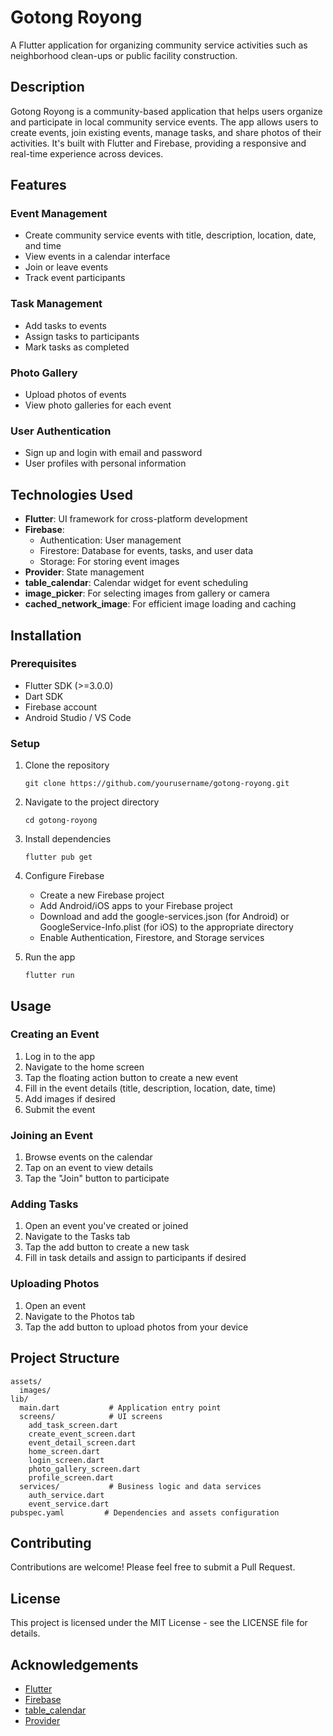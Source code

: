# Gotong Royong

A Flutter application for organizing community service activities such as neighborhood clean-ups or public facility construction.

## Description

Gotong Royong is a community-based application that helps users organize and participate in local community service events. The app allows users to create events, join existing events, manage tasks, and share photos of their activities. It's built with Flutter and Firebase, providing a responsive and real-time experience across devices.

## Features

### Event Management
- Create community service events with title, description, location, date, and time
- View events in a calendar interface
- Join or leave events
- Track event participants

### Task Management
- Add tasks to events
- Assign tasks to participants
- Mark tasks as completed

### Photo Gallery
- Upload photos of events
- View photo galleries for each event

### User Authentication
- Sign up and login with email and password
- User profiles with personal information

## Technologies Used

- **Flutter**: UI framework for cross-platform development
- **Firebase**:
  - Authentication: User management
  - Firestore: Database for events, tasks, and user data
  - Storage: For storing event images
- **Provider**: State management
- **table_calendar**: Calendar widget for event scheduling
- **image_picker**: For selecting images from gallery or camera
- **cached_network_image**: For efficient image loading and caching

## Installation

### Prerequisites

- Flutter SDK (>=3.0.0)
- Dart SDK
- Firebase account
- Android Studio / VS Code

### Setup

1. Clone the repository
   ```
   git clone https://github.com/yourusername/gotong-royong.git
   ```

2. Navigate to the project directory
   ```
   cd gotong-royong
   ```

3. Install dependencies
   ```
   flutter pub get
   ```

4. Configure Firebase
   - Create a new Firebase project
   - Add Android/iOS apps to your Firebase project
   - Download and add the google-services.json (for Android) or GoogleService-Info.plist (for iOS) to the appropriate directory
   - Enable Authentication, Firestore, and Storage services

5. Run the app
   ```
   flutter run
   ```

## Usage

### Creating an Event
1. Log in to the app
2. Navigate to the home screen
3. Tap the floating action button to create a new event
4. Fill in the event details (title, description, location, date, time)
5. Add images if desired
6. Submit the event

### Joining an Event
1. Browse events on the calendar
2. Tap on an event to view details
3. Tap the "Join" button to participate

### Adding Tasks
1. Open an event you've created or joined
2. Navigate to the Tasks tab
3. Tap the add button to create a new task
4. Fill in task details and assign to participants if desired

### Uploading Photos
1. Open an event
2. Navigate to the Photos tab
3. Tap the add button to upload photos from your device

## Project Structure

```
assets/
  images/
lib/
  main.dart           # Application entry point
  screens/            # UI screens
    add_task_screen.dart
    create_event_screen.dart
    event_detail_screen.dart
    home_screen.dart
    login_screen.dart
    photo_gallery_screen.dart
    profile_screen.dart
  services/           # Business logic and data services
    auth_service.dart
    event_service.dart
pubspec.yaml         # Dependencies and assets configuration
```

## Contributing

Contributions are welcome! Please feel free to submit a Pull Request.

## License

This project is licensed under the MIT License - see the LICENSE file for details.

## Acknowledgements

- [Flutter](https://flutter.dev/)
- [Firebase](https://firebase.google.com/)
- [table_calendar](https://pub.dev/packages/table_calendar)
- [Provider](https://pub.dev/packages/provider)